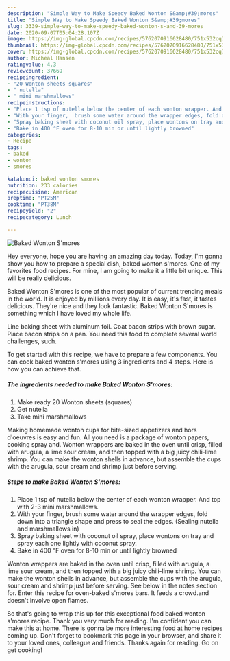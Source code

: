 ```yaml
---
description: "Simple Way to Make Speedy Baked Wonton S&amp;#39;mores"
title: "Simple Way to Make Speedy Baked Wonton S&amp;#39;mores"
slug: 3339-simple-way-to-make-speedy-baked-wonton-s-and-39-mores
date: 2020-09-07T05:04:28.107Z
image: https://img-global.cpcdn.com/recipes/5762070916628480/751x532cq70/baked-wonton-smores-recipe-main-photo.jpg
thumbnail: https://img-global.cpcdn.com/recipes/5762070916628480/751x532cq70/baked-wonton-smores-recipe-main-photo.jpg
cover: https://img-global.cpcdn.com/recipes/5762070916628480/751x532cq70/baked-wonton-smores-recipe-main-photo.jpg
author: Micheal Hansen
ratingvalue: 4.3
reviewcount: 37669
recipeingredient:
- "20 Wonton sheets squares"
- " nutella"
- " mini marshmallows"
recipeinstructions:
- "Place 1 tsp of nutella below the center of each wonton wrapper. And top with 2-3 mini marshmallows."
- "With your finger,  brush some water around the wrapper edges, fold down into a triangle shape and press to seal the edges. (Sealing nutella and marshmallows in)"
- "Spray baking sheet with coconut oil spray, place wontons on tray and spray each one lightly with coconut spray."
- "Bake in 400 °F oven for 8-10 min or until lightly browned"
categories:
- Recipe
tags:
- baked
- wonton
- smores

katakunci: baked wonton smores 
nutrition: 233 calories
recipecuisine: American
preptime: "PT25M"
cooktime: "PT38M"
recipeyield: "2"
recipecategory: Lunch

---
```



![Baked Wonton S&#39;mores](https://img-global.cpcdn.com/recipes/5762070916628480/751x532cq70/baked-wonton-smores-recipe-main-photo.jpg)

Hey everyone, hope you are having an amazing day today. Today, I'm gonna show you how to prepare a special dish, baked wonton s&#39;mores. One of my favorites food recipes. For mine, I am going to make it a little bit unique. This will be really delicious.

Baked Wonton S&#39;mores is one of the most popular of current trending meals in the world. It is enjoyed by millions every day. It is easy, it's fast, it tastes delicious. They're nice and they look fantastic. Baked Wonton S&#39;mores is something which I have loved my whole life.

Line baking sheet with aluminum foil. Coat bacon strips with brown sugar. Place bacon strips on a pan. You need this food to complete several world challenges, such.


To get started with this recipe, we have to prepare a few components. You can cook baked wonton s&#39;mores using 3 ingredients and 4 steps. Here is how you can achieve that.

<!--inarticleads1-->

##### The ingredients needed to make Baked Wonton S&#39;mores:

1. Make ready 20 Wonton sheets (squares)
1. Get  nutella
1. Take  mini marshmallows


Making homemade wonton cups for bite-sized appetizers and hors d&#39;oeuvres is easy and fun. All you need is a package of wonton papers, cooking spray and. Wonton wrappers are baked in the oven until crisp, filled with arugula, a lime sour cream, and then topped with a big juicy chili-lime shrimp. You can make the wonton shells in advance, but assemble the cups with the arugula, sour cream and shrimp just before serving. 

<!--inarticleads2-->

##### Steps to make Baked Wonton S&#39;mores:

1. Place 1 tsp of nutella below the center of each wonton wrapper. And top with 2-3 mini marshmallows.
1. With your finger,  brush some water around the wrapper edges, fold down into a triangle shape and press to seal the edges. (Sealing nutella and marshmallows in)
1. Spray baking sheet with coconut oil spray, place wontons on tray and spray each one lightly with coconut spray.
1. Bake in 400 °F oven for 8-10 min or until lightly browned


Wonton wrappers are baked in the oven until crisp, filled with arugula, a lime sour cream, and then topped with a big juicy chili-lime shrimp. You can make the wonton shells in advance, but assemble the cups with the arugula, sour cream and shrimp just before serving. See below in the notes section for. Enter this recipe for oven-baked s&#39;mores bars. It feeds a crowd.and doesn&#39;t involve open flames. 

So that's going to wrap this up for this exceptional food baked wonton s&#39;mores recipe. Thank you very much for reading. I'm confident you can make this at home. There is gonna be more interesting food at home recipes coming up. Don't forget to bookmark this page in your browser, and share it to your loved ones, colleague and friends. Thanks again for reading. Go on get cooking!
